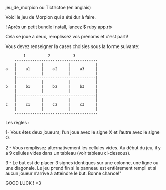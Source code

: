 jeu_de_morpion ou Tictactoe (en anglais)

Voici le jeu de Morpion qui a été dur à faire.

! Après un petit bundle install, lancez $ ruby app.rb

Cela se joue à deux, remplissez vos prénoms et c'est parti!

Vous devez renseigner la cases choisies sous la forme suivante:

            1          2          3
        -------------------------------------
        |           |           |           |       
    a   |    a1     |    a2     |    a3     |
        |           |           |           |
        |-----------------------------------|
        |           |           |           |
    b   |    b1     |    b2     |    b3     |
        |           |           |           |
        |-----------------------------------|
        |           |           |           |
    c   |    c1     |    c2     |    c3     |
        |           |           |           |
        -------------------------------------
Les règles : 

1- Vous êtes deux joueurs; l’un joue avec le signe X et l’autre avec le signe O. 

2 - Vous remplissez alternativement les cellules vides.
Au début du jeu, il y a 9 cellules vides dans un tableau (voir tableau ci-dessous).

3 - Le but est de placer 3 signes identiques sur une colonne, une ligne ou une diagonale.
Le jeu prend fin si le panneau est entièrement rempli et si aucun joueur n’arrive à atteindre le but. Bonne chance!"

GOOD LUCK ! <3